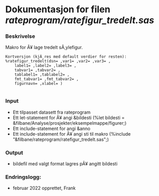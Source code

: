 
# Dokumentasjon for filen *rateprogram/ratefigur_tredelt.sas*

### Beskrivelse

Makro for Ã¥ lage tredelt sÃ¸ylefigur.

```
Kortversjon (kjÃ¸res med default verdier for resten):
%ratefigur_tredelt(dsn= ,var1= ,var2= ,var3= ,
    label1= ,label2= ,label3= ,
    tabvar1= ,tabvar2= ,
    tablabel1= ,tablabel2= ,
    fmt_tabvar1= ,fmt_tabvar2= ,
    figurnavn= ,xlabel= )
    
```
### Input
- Ett tilpasset datasett fra rateprogram
- Ett let-statement for Ã¥ angi &bildesti (%let bildesti = &filbane/Analyse/prosjekter/eksempelmappe/figurer;)
- Ett include-statement for angi &anno
- Ett include-statement for Ã¥ angi sti til makro (%include "&filbane/rateprogram/ratefigur_tredelt.sas";)

### Output
- bildefil med valgt format lagres pÃ¥ angitt bildesti

### Endringslogg:
- februar 2022 opprettet, Frank
